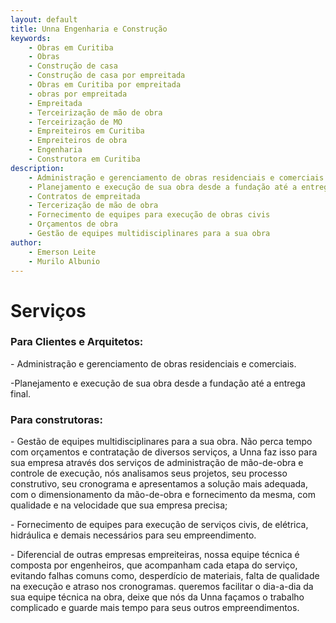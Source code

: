 ```yaml
---
layout: default
title: Unna Engenharia e Construção
keywords:
    - Obras em Curitiba
    - Obras
    - Construção de casa
    - Construção de casa por empreitada
    - Obras em Curitiba por empreitada
    - obras por empreitada
    - Empreitada
    - Terceirização de mão de obra
    - Terceirização de MO
    - Empreiteiros em Curitiba
    - Empreiteiros de obra
    - Engenharia
    - Construtora em Curitiba
description: 
    - Administração e gerenciamento de obras residenciais e comerciais
    - Planejamento e execução de sua obra desde a fundação até a entrega final
    - Contratos de empreitada
    - Tercerização de mão de obra
    - Fornecimento de equipes para execução de obras civis
    - Orçamentos de obra
    - Gestão de equipes multidisciplinares para a sua obra
author:
    - Emerson Leite
    - Murilo Albunio
---
```


# Serviços

### Para Clientes e Arquitetos:
<p class="service-description">- Administração e gerenciamento de obras residenciais e comerciais.</p>
<p class="service-description">-Planejamento e execução de sua obra desde a fundação até a entrega final.</p>

### Para construtoras:
<p class="service-description">- Gestão de equipes multidisciplinares para a sua obra. Não perca tempo com orçamentos e contratação de diversos serviços, a Unna faz isso para sua empresa através dos serviços de administração de mão-de-obra e controle de execução, nós analisamos seus projetos, seu processo construtivo, seu cronograma e apresentamos a solução mais adequada, com o dimensionamento da mão-de-obra e fornecimento da mesma, com qualidade e na velocidade que sua empresa precisa;</p>
<p class="service-description" >- Fornecimento de equipes para execução de serviços civis, de elétrica, hidráulica e demais necessários para seu empreendimento.</p>
<p class="service-description">- Diferencial de outras empresas empreiteiras, nossa equipe técnica é composta por engenheiros, que acompanham cada etapa do serviço, evitando falhas comuns como, desperdício de materiais, falta de qualidade na execução e atraso nos cronogramas. queremos facilitar o dia-a-dia da sua equipe técnica na obra, deixe que nós da Unna façamos o trabalho complicado e guarde mais tempo para seus outros empreendimentos.</p>


